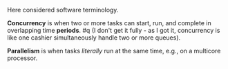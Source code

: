 Here considered software terminology.

**Concurrency** is when two or more tasks can start, run, and complete in overlapping time **periods**. #q (I don't get it fully - as I got it, concurrency is like one cashier simultaneously handle two or more queues).

**Parallelism** is when tasks _literally_ run at the same time, e.g., on a multicore processor.